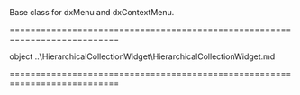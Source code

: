 <!--**
/*-------------------------------------------
    Auto-generated file. Do not modify.
-------------------------------------------

**-->
<!--d-->Base class for dxMenu and dxContextMenu.<!--/d-->
===========================================================================
<!--hidden--><!--/hidden-->
<!--type-->object<!--/type-->
<!--inherits-->..\HierarchicalCollectionWidget\HierarchicalCollectionWidget.md<!--/inherits-->
===========================================================================

<!--shortDescription-->

<!--/shortDescription-->

<!--fullDescription-->

<!--/fullDescription-->